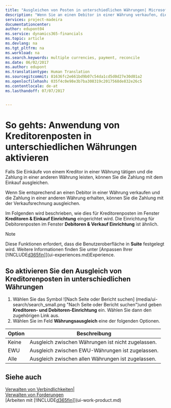 ```yaml
---
title: "Ausgleichen von Posten in unterschiedlichen Währungen| Microsoft Docs"
description: "Wenn Sie an einen Debitor in einer Währung verkaufen, die Zahlung jedoch in einer anderen Währung erfolgt, kann die Rechnung mit der Zahlung ausgeglichen werden."
services: project-madeira
documentationcenter: 
author: edupont04
ms.service: dynamics365-financials
ms.topic: article
ms.devlang: na
ms.tgt_pltfrm: na
ms.workload: na
ms.search.keywords: multiple currencies, payment, reconcile
ms.date: 06/02/2017
ms.author: edupont
ms.translationtype: Human Translation
ms.sourcegitcommit: 81636fc2e661bd9b07c54da1cd5d0d27e30d01a2
ms.openlocfilehash: 035f4c0e98e3b7ba308319c2017568de832e26c5
ms.contentlocale: de-at
ms.lasthandoff: 07/07/2017


---
```

# <a name="how-to-enable-application-of-ledger-entries-in-different-currencies"></a>So gehts: Anwendung von Kreditorenposten in unterschiedlichen Währungen aktivieren
Falls Sie Einkäufe von einem Kreditor in einer Währung tätigen und die Zahlung in einer anderen Währung leisten, können Sie die Zahlung mit dem Einkauf ausgleichen.

Wenn Sie entsprechend an einen Debitor in einer Währung verkaufen und die Zahlung in einer anderen Währung erhalten, können Sie die Zahlung mit der Verkaufsrechnung ausgleichen.

Im Folgenden wird beschrieben, wie dies für Kreditorenposten im Fenster **Kreditoren & Einkauf Einrichtung** eingerichtet wird. Die Einrichtung für Debitorenposten im Fenster **Debitoren & Verkauf Einrichtung** ist ähnlich.

> [!NOTE]  
>   Diese Funktionen erfordert, dass die Benutzeroberfläche in **Suite** festgelegt wird. Weitere Informationen finden Sie unter [Anpassen Ihrer [!INCLUDE[d365fin](includes/d365fin_md.md)]](ui-experiences.md)Experience.

## <a name="to-enable-application-of-vendor-ledger-entries-in-different-currencies"></a>So aktivieren Sie den Ausgleich von Kreditorenposten in unterschiedlichen Währungen
1. Wählen Sie das Symbol ![Nach Seite oder Bericht suchen] (media/ui-search/search_small.png "Nach Seite oder Bericht  suchen")und geben **Kreditoren- und Debitoren-Einrichtung** ein. Wählen Sie dann den zugehörigen Link aus.
2. Wählen Sie im Feld **Währungsausgleich** eine der folgenden Optionen.

| Option | Beschreibung |
| --- | --- |
| Keine |Ausgleich zwischen Währungen ist nicht zugelassen. |
| EWU |Ausgleich zwischen EWU-Währungen ist zugelassen. |
| Alle |Ausgleich zwischen allen Währungen ist zugelassen. |

## <a name="see-also"></a>Siehe auch
[Verwalten von Verbindlichkeiten|](payables-manage-payables.md)  
[Verwalten von Forderungen](receivables-manage-receivables.md)  
[Arbeiten mit [!INCLUDE[d365fin](includes/d365fin_md.md)]](ui-work-product.md)

